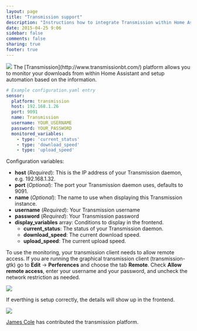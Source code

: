 ```yaml
---
layout: page
title: "Transmission support"
description: "Instructions how to integrate Transmission within Home Assistant."
date: 2015-04-25 9:06
sidebar: false
comments: false
sharing: true
footer: true
---
```


<img src='/images/supported_brands/transmission.png' class='brand pull-right' />
The [Transmission](http://www.transmissionbt.com/) platform allows you to monitor your downloads from within Home Assistant and setup automation based on the information.

```yaml
# Example configuration.yaml entry
sensor:
  platform: transmission
  host: 192.168.1.26
  port: 9091
  name: Transmission
  username: YOUR_USERNAME
  password: YOUR_PASSWORD
  monitored_variables:
    - type: 'current_status'
    - type: 'download_speed'
    - type: 'upload_speed'
```

Configuration variables:

- **host** (*Required*): This is the IP address of your Transmission daemon, e.g. 192.168.1.32.
- **port** (*Optional*): The port your Transmission daemon uses, defaults to 9091.
- **name** (*Optional*): The name to use when displaying this Transmission instance.
- **username** (*Required*): Your Transmission username
- **password** (*Required*): Your Transmission password
- **display_variables** array: Conditions to display in the frontend.
  - **current_status**: The status of your Transmission daemon.
  - **download_speed**: The current download speed.
  - **upload_speed**: The current upload speed.


To use the monitoring, your transmission client needs to allow remote access. If you are running the graphical transmission client (transmission-gtk) go to **Edit** -> **Perferences** and choose the tab **Remote**. Check **Allow remote access**, enter your username and your password, and uncheck the network restriction as needed.

<p class='img'>
  <img src='{{site_root}}/images/screenshots/transmission_perf.png' />
</p>

If everthing is setup correctly, the details will show up in the frontend.

<p class='img'>
  <img src='{{site_root}}/images/screenshots/transmission.png' />
</p>

[James Cole](https://github.com/jamespcole) has contributed the transmission platform.
